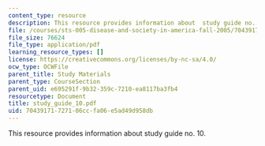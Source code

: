 ```yaml
---
content_type: resource
description: This resource provides information about  study guide no. 10.
file: /courses/sts-005-disease-and-society-in-america-fall-2005/70439171727106ccfa06e5ad49d958db_study_guide_10.pdf
file_size: 76624
file_type: application/pdf
learning_resource_types: []
license: https://creativecommons.org/licenses/by-nc-sa/4.0/
ocw_type: OCWFile
parent_title: Study Materials
parent_type: CourseSection
parent_uid: e695291f-9b32-359c-7210-ea8117ba3fb4
resourcetype: Document
title: study_guide_10.pdf
uid: 70439171-7271-06cc-fa06-e5ad49d958db
---
```

This resource provides information about  study guide no. 10.